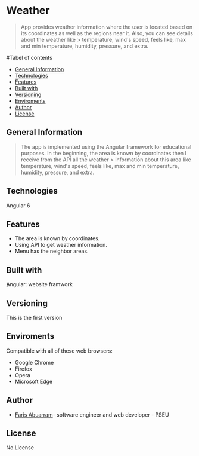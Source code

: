 # Weather
> App provides weather information where the user is located based on its coordinates as well as the regions near it. Also, you can see details about the weather like           > temperature, wind's speed, feels like, max and min temperature, humidity, pressure, and extra.

#Tabel of contents 
- [General Information](#General-Information)
- [Technologies](#Technologies)
- [Features](#Features)
- [Built with](#Built-with)
- [Versioning](#Versioning)
- [Enviroments](#Enviroments)
- [Author](#Author)
- [License](#License)

## General Information
> The app is implemented using the Angular framework for educational purposes. In the beginning, the area is known by coordinates then I receive from the API all the weather    > information about this area like temperature, wind's speed, feels like, max and min temperature, humidity, pressure, and extra.

## Technologies
Angular 6

## Features
- The area is known by coordinates.
- Using API to get weather information.
- Menu has the neighbor areas.

## Built with 
 ِAngular: website framwork
 
## Versioning
This is the first version

## Enviroments
Compatible with all of these web browsers:
- Google Chrome
- Firefox
- Opera
- Microsoft Edge

## Author 
- [Faris Abuarram](mailto:aburamf@gmail.com)- software engineer and web developer - PSEU

## License 
No License
